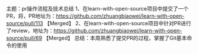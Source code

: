 主题：pr操作流程及技术总结
1、在learn-with-open-source项目中提交了一个PR，将，PR地址为：https://github.com/zhuangbiaowei/learn-with-open-source/pull/113 【Merged】
2、在learn-with-open-source项目中针对PR进行了review，地址为：https://github.com/zhuangbiaowei/learn-with-open-source/pull/69 【Merged】
总结：本周熟悉了提交PR的过程，掌握了Git基本命令的使用
 
